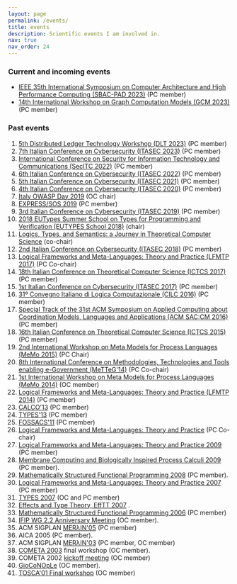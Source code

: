 ```yaml
---
layout: page
permalink: /events/
title: events
description: Scientific events I am involved in.
nav: true
nav_order: 24
---
```

### Current and incoming events
- [IEEE 35th International Symposium on Computer Architecture and High Performance Computing (SBAC-PAD 2023)](https://www.inf.pucrs.br/sbacpad2023/) (PC member)
- [14th International Workshop on Graph Computation Models (GCM 2023)](https://conf.researchr.org/home/staf-2023/gcm-2023) (PC member)

### Past events
1. [5th Distributed Ledger Technology Workshop (DLT 2023)](https://dltgroup.dmi.unipg.it/DLTWorkshop/dlt2023.html) (PC member)
1. [7th Italian Conference on Cybersecurity (ITASEC 2023)](https://www.itasec.it/) (PC member)
1. [International Conference on Security for Information Technology and Communications (SecITC 2022)](https://secitc.eu) (PC member)
1. [6th Italian Conference on Cybersecurity (ITASEC 2022)](https://2022.itasec.it/) (PC member)
1. [5th Italian Conference on Cybersecurity (ITASEC 2021)](https://2021.itasec.it/) (PC member)
1. [4th Italian Conference on Cybersecurity (ITASEC 2020)](https://2020.itasec.it/) (PC member)
1. [Italy OWASP Day 2019](https://wiki.owasp.org/index.php/Italy_OWASP_Day_Udine_2019) (OC chair)
1. [EXPRESS/SOS 2019](https://express-sos2019.cs.ru.nl) (PC member)
1. [3rd Italian Conference on Cybersecurity (ITASEC 2019)](https://2019.itasec.it/) (PC member)
1. [2018 EUTypes Summer School on Types for Programming and Verification (EUTYPES School 2018)](https://sites.google.com/view/2018eutypesschool/home)
    (chair)
1. [Logics, Types, and Semantics: a Journey in Theoretical Computer
    Science](http://lts.dimi.uniud.it/) (co-chair)
1. [2nd Italian Conference on Cybersecurity
    (ITASEC 2018)](https://2018.itasec.it/) (PC member)
1. [Logical Frameworks and Meta-Languages: Theory and Practice
    (LFMTP 2017)](http://lfmtp.org/workshops/2017/home.shtml) (PC
    Co-chair)
1. [18th Italian Conference on Theoretical Computer Science
    (ICTCS 2017)](http://ictcs2017.unina.it) (PC member)
1. [1st Italian Conference on Cybersecurity
    (ITASEC 2017)](http://2017.itasec.it/) (PC member)
1. [31º Convegno Italiano di Logica Computazionale
    (CILC 2016)](http://cilc2016.org) (PC member)
1. [Special Track of the 31st ACM Symposium on Applied Computing about
    Coordination Models, Languages and Applications (ACM
    SAC:CM 2016)](http://sac2016.apice.unibo.it) (PC member)
1. [16th Italian Conference on Theoretical Computer Science
    (ICTCS 2015)](http://ictcs2015.disia.unifi.it) (PC member)
1. [2nd International Workshop on Meta Models for Process Languages
    (MeMo 2015)](http://discotec2015.inria.fr/memo-2015/) (PC Chair)
1. [8th International Conference on Methodologies, Technologies and
    Tools enabling e-Government
    (MeTTeG'14)](http://conferences.cs.unicam.it/metteg14/) (PC
    Co-chair)
1. [1st International Workshop on Meta Models for Process Languages
    (MeMo 2014)](http://www.itu.dk/research/models/wiki/index.php/MeMo2014/)
    (OC member)
1. [Logical Frameworks and Meta-Languages: Theory and Practice
    (LFMTP 2014)](http://complogic.cs.mcgill.ca/lfmtp14/) (PC member)
1. [CALCO'13](http://coalg.org/calco13/) (PC member)
1. [TYPES'13](http://www.irit.fr/TYPES2013/) (PC member)
1. [FOSSACS'11](http://www2.tcs.ifi.lmu.de/Konferenzen/FoSSaCS_2011)
    (PC member)
1. [Logical Frameworks and Meta-Languages: Theory and
    Practice](http://lfmtp.org/workshops/2010/Site/Welcome.html) (PC
    Co-chair)
1. [Logical Frameworks and Meta-Languages: Theory and Practice
    2009](http://workshops.inf.ed.ac.uk/lfmtp/) (PC member)
1. [Membrane Computing and Biologically Inspired Process Calculi
    2009](http://profs.info.uaic.ro/~mecbic/) (PC member).
1. [Mathematically Structured Functional Programming
    2008](http://msfp.org.uk/) (PC member).
1. [Logical Frameworks and Meta-Languages: Theory and Practice
    2007](http://www.cs.mcgill.ca/~bpientka/lfmtp07/) (PC member)
1. [TYPES 2007](/types07) (OC and PC member)
1. [Effects and Type Theory, EffTT 2007](http://cs.ioc.ee/efftt/) .
1. [Mathematically Structured Functional Programming
    2006](http://cs.ioc.ee/mpc-amast06/msfp/) (PC member)
1. [IFIP WG 2.2 Anniversary Meeting](/ifip06) (OC member).
1. ACM SIGPLAN [MERλIN'05](http://merlin.dimi.uniud.it) (PC member)
1. AICA 2005 (PC member).
1. ACM SIGPLAN [MERλIN'03](http://merlin.dimi.uniud.it/merlin03) (PC
    member, OC member)
1. [COMETA 2003](http://cometa.dimi.uniud.it/cometa03/) final workshop
    (OC member).
1. COMETA 2002 [kickoff
    meeting](http://cometa.dimi.uniud.it/meetings/kickoff) (OC member)
1. [GioCoNOpLe](http://cometa.dimi.uniud.it/meetings/gioconople/) (OC
    member).
1. [TOSCA'01 Final workshop](http://farfarello.dimi.uniud.it/tosca01/)
    (OC member)
